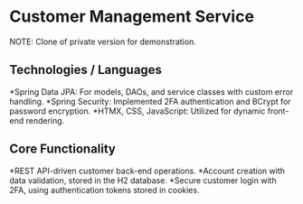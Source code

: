# Customer Management Service
NOTE: Clone of private version for demonstration.

## Technologies / Languages
*Spring Data JPA: For models, DAOs, and service classes with custom error handling.
*Spring Security: Implemented 2FA authentication and BCrypt for password encryption.
*HTMX, CSS, JavaScript: Utilized for dynamic front-end rendering.

## Core Functionality
*REST API-driven customer back-end operations.
*Account creation with data validation, stored in the H2 database.
*Secure customer login with 2FA, using authentication tokens stored in cookies.



